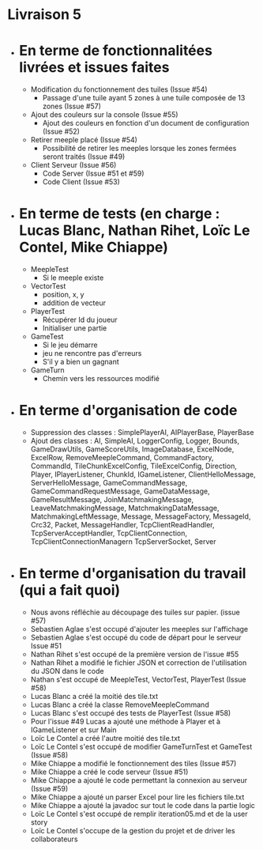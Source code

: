 # Livraison 5
- # En terme de fonctionnalitées livrées et issues faites
  - Modification du fonctionnement des tuiles (Issue #54)
    - Passage d'une tuile ayant 5 zones à une tuile composée de 13 zones (Issue #57)
  - Ajout des couleurs sur la console (Issue #55)
    - Ajout des couleurs en fonction d'un document de configuration (Issue #52)
  - Retirer meeple placé (Issue #54)
    - Possibilité de retirer les meeples lorsque les zones fermées seront traités (Issue #49)
  - Client Serveur (Issue #56)
    - Code Server (Issue #51 et #59) 
    - Code Client (Issue #53)


- # En terme de tests (en charge : Lucas Blanc, Nathan Rihet, Loïc Le Contel, Mike Chiappe)
  - MeepleTest 
    - Si le meeple existe
  - VectorTest
    - position, x, y
    - addition de vecteur    
  - PlayerTest
    - Récupérer Id du joueur
    - Initialiser une partie
  - GameTest 
    - Si le jeu démarre
    - jeu ne rencontre pas d'erreurs
    - S'il y a bien un gagnant
  - GameTurn
    - Chemin vers les ressources modifié

- # En terme d'organisation de code
  - Suppression des classes : SimplePlayerAI, AIPlayerBase, PlayerBase
  - Ajout des classes : AI, SimpleAI, LoggerConfig, Logger, Bounds, GameDrawUtils, GameScoreUtils, ImageDatabase, ExcelNode, ExcelRow, RemoveMeepleCommand, CommandFactory, CommandId, TileChunkExcelConfig, TileExcelConfig, Direction, Player, IPlayerListener, ChunkId, IGameListener, ClientHelloMessage, ServerHelloMessage, GameCommandMessage, GameCommandRequestMessage, GameDataMessage, GameResultMessage, JoinMatchmakingMessage, LeaveMatchmakingMessage, MatchmakingDataMessage, MatchmakingLeftMessage, Message, MessageFactory, MessageId, Crc32, Packet, MessageHandler, TcpClientReadHandler, TcpServerAcceptHandler, TcpClientConnection, TcpClientConnectionManagern TcpServerSocket, Server 

- # En terme d'organisation du travail (qui a fait quoi)
  - Nous avons réfléchie au découpage des tuiles sur papier. (issue #57)
  - Sebastien Aglae s'est occupé d'ajouter les meeples sur l'affichage 
  - Sebastien Aglae s'est occupé du code de départ pour le serveur Issue #51
  - Nathan Rihet s'est occupé de la première version de l'issue #55
  - Nathan Rihet a modifié le fichier JSON et correction de l'utilisation du JSON dans le code 
  - Nathan s'est occupé de MeepleTest, VectorTest, PlayerTest (Issue #58)
  - Lucas Blanc a créé la moitié des tile.txt
  - Lucas Blanc a créé la classe RemoveMeepleCommand
  - Lucas Blanc s'est occupé des tests de PlayerTest (Issue #58)
  - Pour l'issue #49 Lucas a ajouté une méthode à Player et à IGameListener et sur Main
  - Loïc Le Contel a créé l'autre moitié des tile.txt
  - Loïc Le Contel s'est occupé de modifier GameTurnTest et GameTest (Issue #58)
  - Mike Chiappe a modifié le fonctionnement des tiles (Issue #57)
  - Mike Chiappe a créé le code serveur (Issue #51)
  - Mike Chiappe a ajouté le code permettant la connexion au serveur (Issue #59)
  - Mike Chiappe a ajouté un parser Excel pour lire les fichiers tile.txt
  - Mike Chiappe a ajouté la javadoc sur tout le code dans la partie logic
  - Loïc Le Contel s'est occupé de remplir iteration05.md et de la user story
  - Loïc Le Contel s'occupe de la gestion du projet et de driver les collaborateurs
